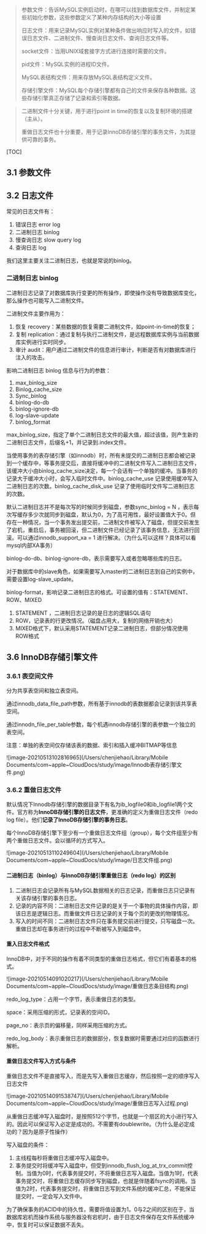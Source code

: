 >参数文件：告诉MySQL实例启动时，在哪可以找到数据库文件，并制定某些初始化参数，这些参数定义了某种内存结构的大小等设置
>
>日志文件：用来记录MySQL实例对某种条件做出响应时写入的文件，如错误日志文件、二进制文件、慢查询日志文件、查询日志文件等。
>
>socket文件：当用UNIX域套接字方式进行连接时需要的文件。
>
>pid文件：MySQL实例的进程ID文件。
>
>MySQL表结构文件：用来存放MySQL表结构定义文件。
>
>存储引擎文件：MySQL每个存储引擎都有自己的文件来保存各种数据。这些存储引擎真正存储了记录和索引等数据。





> 二进制文件十分关键，用于进行point in time的恢复以及复制环境的搭建（主从）。
>
> 重做日志文件也十分重要，用于记录InnoDB存储引擎的事务文件，为其提供可靠的事务。



[TOC]



## 3.1 参数文件



## 3.2 日志文件

常见的日志文件有：

1. 错误日志 error log
2. 二进制日志  binlog
3. 慢查询日志  slow query log
4. 查询日志 log



我们这里主要关注二进制日志，也就是常说的binlog。

### 二进制日志 binlog

二进制日志记录了对数据库执行变更的所有操作，即使操作没有导致数据库变化，那么操作也可能写入二进制文件。



二进制文件主要作用为：

1. 恢复  recovery：某些数据的恢复需要二进制文件，如point-in-time的恢复；
2. 复制 replication：通过复制与执行二进制文件，是远程数据库实例与当前数据库实例进行实时同步。
3. 审计 audit：用户通过二进制文件的信息进行审计，判断是否有对数据库进行注入的攻击。



影响二进制日志 binlog 信息与行为的参数：

1. max_binlog_size
2. Binlog_cache_size
3. Sync_binlog
4. binlog-do-db
5. binlog-ignore-db
6. log-slave-update
7. binlog_format



max_binlog_size，指定了单个二进制日志文件的最大值，超过该值，则产生新的二进制日志文件，后缀名+1，并记录到.index文件。

当使用事务的表存储引擎（如innodb）时，所有未提交的二进制日志都会被记录到一个缓存中，等事务提交后，直接将缓冲中的二进制文件写入二进制日志文件，该缓冲大小由binlog_cache_size决定，每一个会话有一个单独的缓冲。当事务的记录大于缓冲大小时，会写入临时文件中。binlog_cache_use 记录使用缓冲写入二进制日志的次数。binlog_cache_disk_use 记录了使用临时文件写二进制日志的次数。

默认二进制日志并不是每次写的时候同步到磁盘，参数sync_binlog = N ，表示每次写缓存多少次就同步到磁盘，默认为0，为了高可用性，最好设置值大于0。但存在一种情况，当一个事务发出提交前，二进制文件被写入了磁盘，但提交前发生了宕机，重启后，事务被回滚，但二进制文件已经记录了该事务信息，无法进行回滚。可以通过innodb_support_xa = 1 进行解决。（为什么可以这样？具体可以看mysql内部XA事务）

binlog-do-db、binlog-ignore-db，表示需要写入或者忽略哪些库的日志。

对于数据库中的slave角色，如果需要写入master的二进制日志到自己的实例中，需要设置log-slave_update。

binlog-format，影响记录二进制日志的格式。可设置的值有：STATEMENT、ROW、MIXED

1. STATEMENT ，二进制日志记录的是日志的逻辑SQL语句
2. ROW，记录表的行更改情况。（磁盘占用大，复制的网络开销也大）
3. MIXED格式下，默认采用STATEMENT记录二进制日志，但部分情况使用ROW格式





## 3.6 InnoDB存储引擎文件



### 3.6.1 表空间文件

分为共享表空间和独立表空间。

通过innodb_data_file_path参数，所有基于innodb的表数据都会记录到该共享表空间。

通过innodn_file_per_table参数，每个机遇innodb存储引擎的表参数一个独立的表空间。

注意：单独的表空间仅存储该表的数据、索引和插入缓冲BITMAP等信息



![image-20210513102816965](/Users/chenjiehao/Library/Mobile Documents/com~apple~CloudDocs/study/image/Innodb表存储引擎文件.png)



### 3.6.2 重做日志文件

默认情况下Innodb存储引擎的数据目录下有名为ib_logfile0和ib_logfile1两个文件。官方称为**InnoDB存储引擎的日志文件**，更准确的定义为重做日志文件（redo log file）。他们**记录了InnoDB存储引擎的事务日志**。

每个InnoDB存储引擎下至少有一个重做日志文件组（group），每个文件组至少有两个重做日志文件。会以循环的方式写入。

![image-20210513110249604](/Users/chenjiehao/Library/Mobile Documents/com~apple~CloudDocs/study/image/日志文件组.png)



#### 二进制日志（binlog）与InnoDB存储引擎重做日志（redo log）的区别

1. 二进制日志会记录所有与MySQL数据相关的日志记录，而重做日志只记录有关该存储引擎的事务日志。
2. 记录的内容不同：二进制日志文件记录的是关于一个事物的具体操作内容，即该日志是逻辑日志。而重做文件日志记录的关于每个页的更改的物理情况。
3. 写入的时间不同：二进制日志文件只在事务提交前进行提交，只写磁盘一次。重做日志却在事务进行的过程中不断被写入到磁盘中。



#### 重入日志文件格式

InnoDB中，对于不同的操作有着不同类型的重做日志格式，但它们有着基本的格式。

![image-20210514091020217](/Users/chenjiehao/Library/Mobile Documents/com~apple~CloudDocs/study/image/重做日志条目结构.png)



redo_log_type：占用一个字节，表示重做日志的类型。

space：采用压缩的形式，记录表的空间ID。

page_no：表示页的偏移量，同样采用压缩的方式。

redo_log_body：表示重做日志的数据部分，恢复数据时需要通过对应的函数进行解析。



#### 重做日志文件写入方式与条件

重做日志文件不是直接写入，而是先写入重做日志缓存，然后按照一定的顺序写入日志文件

![image-20210514091538747](/Users/chenjiehao/Library/Mobile Documents/com~apple~CloudDocs/study/image/重做日志写入过程.png)

从重做日志缓冲写入磁盘时，是按照512个字节，也就是一个扇区的大小进行写入的。因此可以保证写入必定是成功的。不需要有doublewrite。（为什么是必定成功的？因为是原子性操作）



写入磁盘的条件：

1. 主线程每秒将重做日志缓冲写入磁盘中。
2. 事务提交时将缓冲写入磁盘中，但受到innodb_flush_log_at_trx_commit控制。当值为0时，代表事务提交时，不将重做日志写入磁盘。当值为1时，代表事务提交时，将重做日志缓存同步写到磁盘，也就是伴随着fsync的调用。当值为2时，代表事务提交时，将重做日志写到文件系统的缓冲汇总，不能保证提交时，一定会写入文件中。

为了确保事务的ACID中的持久性，需要将值设置为1。0与2之间的区别在于，当数据库宕机而操作系统与服务器没有宕机时，由于日志文件保存在文件系统缓冲中，恢复时可以保证数据不丢失。



